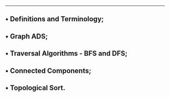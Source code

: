 -------------------------------------------------------
• Definitions and Terminology;
-------------------------------------------------------
• Graph ADS;
-------------------------------------------------------
• Traversal Algorithms - BFS and DFS;
-------------------------------------------------------
• Connected Components;
-------------------------------------------------------
• Topological Sort.
-------------------------------------------------------
